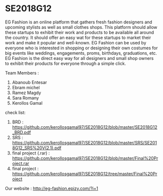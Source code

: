# SE2018G12

EG Fashion is an online platform that gathers fresh fashion designers and upcoming stylists as well as small clothes shops. This platform should allow these startups to exhibit their work and products to be available all around the country. It should offer an easy wat for these startups to market their work and make it popular and well-known. EG Fashion can be used by everyone who is interested in shopping or designing their own costumes for big events like weddings, engagements, proms, birthdays, graduations, etc. EG Fashion is the direct easy way for all designers and small shop owners to exhibit their products for everyone through a simple click.

Team Members :

1. Abanoub Entesar
2. Ebram michel
3. Ramez Magdy
4. Sara Romany
5. Kerollos Gamal

check list:

1. BRD : https://github.com/kerollosgamal97/SE2018G12/blob/master/SE2018G12_BRD.pdf
2. SRS : https://github.com/kerollosgamal97/SE2018G12/blob/master/SRS/SE2018G12_SRS%20V(2.1).pdf
3. final project (.rar) : https://github.com/kerollosgamal97/SE2018G12/blob/master/Final%20Project.rar
4. final project : https://github.com/kerollosgamal97/SE2018G12/tree/master/Final%20Project

Our website : http://eg-fashion.epizy.com/?i=1
